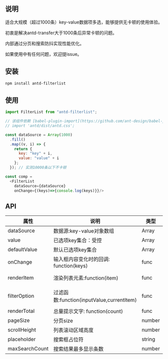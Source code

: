 ## 说明

适合大规模（超过1000条）key-value数据项多选，能够提供无卡顿的使用体验。

初衷是解决antd-transfer大于1000条后异常卡顿的问题。

内部通过分页和搜索防抖实现性能优化。

如果使用中有任何问题，欢迎提issue。

## 安装

```bash
npm install antd-filterlist
```

## 使用

```js
import FilterList from "antd-filterlist";

// 该组件依赖 [babel-plugin-import](https://github.com/ant-design/babel-plugin-import) 按需加载antd组件样式,如果样式有问题,请先排除此问题,或导入样式
// import 'antd/dist/antd.css';

const dataSource = Array(1000)
  .fill()
  .map((v, i) => {
    return {
      key: "key" + i,
      value: "value" + i
    };
  }); // 实测10000条以下不卡顿

const comp = 
  <FilterList
    dataSource={dataSource}
    onChange={(keys)=>{console.log(keys)}}/>
```

## API

| 属性         |          说明      |   类型  |  默认值 |
|-------------|------------------|--------|:------:|
| dataSource  |  数据源:key-value对象数组 | Array | []  |
| value       |    已选项key集合：受控    |   Array | [] |
| defaultValue | 默认已选项key集合 | Array | [] |
| onChange | 输入框内容变化时的回调: function(keys) | func | null |
| renderItem | 渲染列表元素:function(item) | func | (item) => `${item.value}（${item.key}） |
| filterOption | 过滤函数:function(inputValue,currentItem) | func | (inputValue, item) => ('' + item.value).indexOf(inputValue) !== -1 |
| renderTotal | 总量提示文字: function(count) | func | (total) => `选择了${total}项` |
| pageSize | 分页size | number | 10 |
| scrollHeight | 列表滚动区域高度 | number | 220 |
| placeholder | 搜索框占位符 | string | '输入关键词以添加/删除项目' |
| maxSearchCount | 搜索结果最多显示条数 | number | 20 |